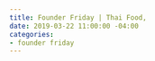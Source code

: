 ```yaml
---
title: Founder Friday | Thai Food,
date: 2019-03-22 11:00:00 -04:00
categories:
- founder friday
---
```



